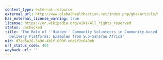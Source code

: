 ```yaml
---
content_type: external-resource
external_url: http://www.globalhealthaction.net/index.php/gha/article/view/27214
has_external_license_warning: true
license: https://en.wikipedia.org/wiki/All_rights_reserved
status: unchecked
title: 'The Role of ''Hidden'' Community Volunteers in Community-based Health Service
  Delivery Platforms: Examples from Sub-Saharan Africa'
uid: d7cd5a26-5490-4b1f-800f-c0e1f2c040eb
url_status_code: 403
wayback_url: ''
---
```

